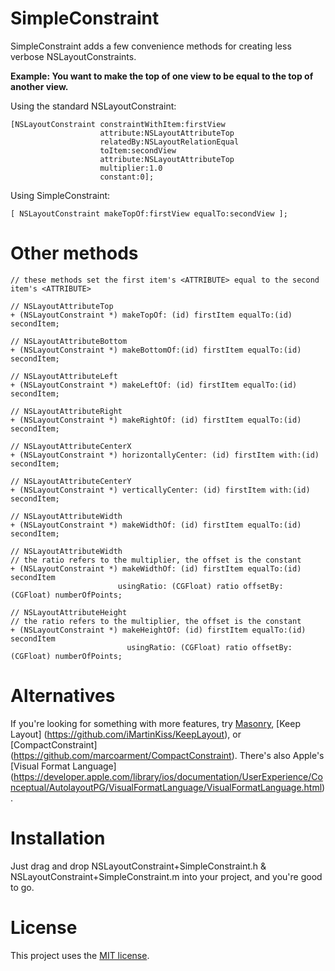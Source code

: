 SimpleConstraint
================

SimpleConstraint adds a few convenience methods for creating less verbose NSLayoutConstraints.  

**Example: You want to make the top of one view to be equal to the top of another view.**  

Using the standard NSLayoutConstraint:
```obj-c
[NSLayoutConstraint constraintWithItem:firstView 
                    attribute:NSLayoutAttributeTop 
                    relatedBy:NSLayoutRelationEqual 
                    toItem:secondView 
                    attribute:NSLayoutAttributeTop 
                    multiplier:1.0 
                    constant:0];
```

Using SimpleConstraint:
```obj-c
[ NSLayoutConstraint makeTopOf:firstView equalTo:secondView ];
```

Other methods
=============
```obj-c
// these methods set the first item's <ATTRIBUTE> equal to the second item's <ATTRIBUTE>

// NSLayoutAttributeTop
+ (NSLayoutConstraint *) makeTopOf: (id) firstItem equalTo:(id) secondItem;

// NSLayoutAttributeBottom
+ (NSLayoutConstraint *) makeBottomOf:(id) firstItem equalTo:(id) secondItem;

// NSLayoutAttributeLeft
+ (NSLayoutConstraint *) makeLeftOf: (id) firstItem equalTo:(id) secondItem;

// NSLayoutAttributeRight
+ (NSLayoutConstraint *) makeRightOf: (id) firstItem equalTo:(id) secondItem;

// NSLayoutAttributeCenterX
+ (NSLayoutConstraint *) horizontallyCenter: (id) firstItem with:(id) secondItem;

// NSLayoutAttributeCenterY
+ (NSLayoutConstraint *) verticallyCenter: (id) firstItem with:(id) secondItem;

// NSLayoutAttributeWidth
+ (NSLayoutConstraint *) makeWidthOf: (id) firstItem equalTo:(id) secondItem;

// NSLayoutAttributeWidth
// the ratio refers to the multiplier, the offset is the constant
+ (NSLayoutConstraint *) makeWidthOf: (id) firstItem equalTo:(id) secondItem 
                        usingRatio: (CGFloat) ratio offsetBy: (CGFloat) numberOfPoints;

// NSLayoutAttributeHeight
// the ratio refers to the multiplier, the offset is the constant
+ (NSLayoutConstraint *) makeHeightOf: (id) firstItem equalTo:(id) secondItem 
                          usingRatio: (CGFloat) ratio offsetBy: (CGFloat) numberOfPoints;

```

Alternatives
============
If you're looking for something with more features, try [Masonry](https://github.com/Masonry/Masonry), [Keep Layout] (https://github.com/iMartinKiss/KeepLayout), or [CompactConstraint] (https://github.com/marcoarment/CompactConstraint).  There's also Apple's [Visual Format Language] (https://developer.apple.com/library/ios/documentation/UserExperience/Conceptual/AutolayoutPG/VisualFormatLanguage/VisualFormatLanguage.html).

Installation
============
Just drag and drop NSLayoutConstraint+SimpleConstraint.h & NSLayoutConstraint+SimpleConstraint.m into your project, and you're good to go.

License
=======
This project uses the [MIT license](http://opensource.org/licenses/MIT).
